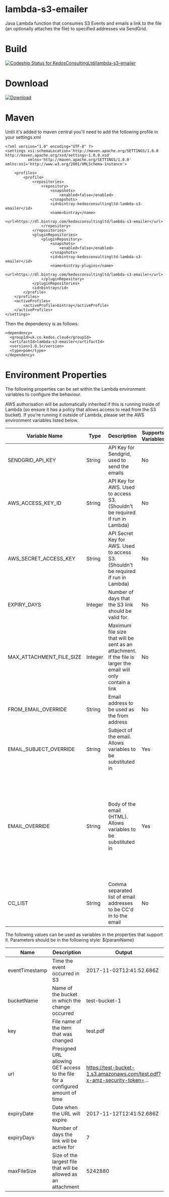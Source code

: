 # lambda-s3-emailer
Java Lambda function that consumes S3 Events and emails a link to the file (an optionally attaches the file) to specified addresses via SendGrid.

# Build

[ ![Codeship Status for KedosConsultingLtd/lambda-s3-emailer](https://app.codeship.com/projects/3926a880-a201-0135-e532-72d3683f35d8/status?branch=master)](https://app.codeship.com/projects/254576)

# Download

[ ![Download](https://api.bintray.com/packages/kedosconsultingltd/lambda-s3-emailer/lambda-s3-emailer/images/download.svg) ](https://bintray.com/kedosconsultingltd/lambda-s3-emailer/lambda-s3-emailer/_latestVersion)

# Maven
Until it's added to maven central you'll need to add the following profile in your settings.xml
```
<?xml version="1.0" encoding="UTF-8" ?>
<settings xsi:schemaLocation='http://maven.apache.org/SETTINGS/1.0.0 http://maven.apache.org/xsd/settings-1.0.0.xsd'
          xmlns='http://maven.apache.org/SETTINGS/1.0.0' xmlns:xsi='http://www.w3.org/2001/XMLSchema-instance'>
    
    <profiles>
        <profile>
            <repositories>
                <repository>
                    <snapshots>
                        <enabled>false</enabled>
                    </snapshots>
                    <id>bintray-kedosconsultingltd-lambda-s3-emailer</id>
                    <name>bintray</name>
                    <url>https://dl.bintray.com/kedosconsultingltd/lambda-s3-emailer</url>
                </repository>
            </repositories>
            <pluginRepositories>
                <pluginRepository>
                    <snapshots>
                        <enabled>false</enabled>
                    </snapshots>
                    <id>bintray-kedosconsultingltd-lambda-s3-emailer</id>
                    <name>bintray-plugins</name>
                    <url>https://dl.bintray.com/kedosconsultingltd/lambda-s3-emailer</url>
                </pluginRepository>
            </pluginRepositories>
            <id>bintray</id>
        </profile>
    </profiles>
    <activeProfiles>
        <activeProfile>bintray</activeProfile>
    </activeProfiles>
</settings>
```

Then the dependency is as follows:
```
<dependency>
  <groupId>uk.co.kedos.cloud</groupId>
  <artifactId>lambda-s3-emailer</artifactId>
  <version>1.0.1</version>
  <type>pom</type>
</dependency>
```

# Environment Properties
The following properties can be set within the Lambda environment variables to configure the behaviour.

AWS authorisation will be automatically inherited if this is running inside of Lambda (so ensure it has a policy that allows access to read from the S3 bucket).  If you're running it outside of Lambda, please set the AWS environment variables listed below.

| Variable Name | Type | Description | Supports Variables | Default |
| ------------- | ---- | ----------- | ------------------ | ------- |
| SENDGRID_API_KEY | String | API Key for Sendgrid, used to send the emails | No | None |
| AWS_ACCESS_KEY_ID | String | API Key for AWS. Used to access S3. (Shouldn't be required if run in Lambda) | No | None |
| AWS_SECRET_ACCESS_KEY | String | API Secret Key for AWS. Used to access S3. (Shouldn't be required if run in Lambda) | No | None |
| EXPIRY_DAYS   | Integer | Number of days that the S3 link should be valid for. | No | 7 |
| MAX_ATTACHMENT_FILE_SIZE | Integer | Maximum file size that will be sent as an attachment.  If the file is larger the email will only contain a link | No | 5242880 |
| FROM_EMAIL_OVERRIDE | String | Email address to be used as the from address | No | no_reply@s3-upload.aws | 
| EMAIL_SUBJECT_OVERRIDE | String | Subject of the email.  Allows variables to be substituted in | Yes | File Uploaded to S3 - ${eventTimestamp} |
| EMAIL_OVERRIDE | String | Body of the email (HTML).  Allows variables to be substituted in | Yes | ``` <body>A new file has been uploaded to S3. <br/>Bucket: ${bucketName} <br/>Name: ${key} <br/> <a href='${url}'>Click to Download</a> <br/> The above link will be valid for ${expiryDays} days and will not work after ${expiryDate}. <br/> If the file is less than ${maxFileSize} bytes it will be attached to this email.</body> </code> ``` |
| CC_LIST | String | Comma separated list of email addresses to be CC'd in to the email | No | (blank) |

The following values can be used as variables in the properties that support it.  Parameters should be in the following style: ${paramName}

| Name | Description | Output |
| ---- | ----------- | ------ |
| eventTimestamp | Time the event occurred in S3 | 2017-11-02T12:41:52.686Z |
| bucketName | Name of the bucket in which the change occurred | test-bucket-1 |
| key | File name of the item that was changed | test.pdf |
| url | Presigned URL allowing GET access to the file for a configured amount of time | https://test-bucket-1.s3.amazonaws.com/test.pdf?x-amz-security-token=... |
| expiryDate | Date when the URL will expire | 2017-11-12T12:41:52.686Z |
| expiryDays | Number of days the link will be active for | 7 |
| maxFileSize | Size of the largest file that will be allowed as an attachment | 5242880 |
